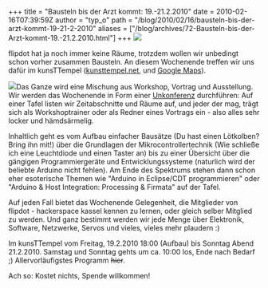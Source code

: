+++
title = "Bausteln bis der Arzt kommt: 19.-21.2.2010"
date = 2010-02-16T07:39:59Z
author = "typ_o"
path = "/blog/2010/02/16/bausteln-bis-der-arzt-kommt-19-21-2-2010"
aliases = ["/blog/archives/72-Bausteln-bis-der-Arzt-kommt-19.-21.2.2010.html"]
+++
[![](/media/00012_quadratisch.serendipityThumb.jpg)](/media/00012_quadratisch.jpg)

flipdot hat ja noch immer keine Räume, trotzdem wollen wir unbedingt schon
vorher zusammen Bausteln. An diesem Wochenende treffen wir uns dafür im
kunsTTempel ([kunsttempel.net](https://www.kunsttempel.net), und [Google
Maps](https://maps.google.com/maps?f=q&source=s_q&hl=de&geocode=&q=Friedrich-Ebert-Str.+177,+kassel&sll=37.0625,-95.677068&sspn=23.761683,55.810547&ie=UTF8&hq=&hnear=Friedrich-Ebert-Stra%C3%9Fe+177,+West+34119+Kassel,+Hessen,+Deutschland&ll=51.316089,9.460862&spn=0.00057,0.002725&t=h&z=19)).

[![](/media/blinkentube3_kl.serendipityThumb.jpg)](/media/blinkentube3_kl.jpg)Das
Ganze wird eine Mischung aus Workshop, Vortrag und Ausstellung. Wir
werden das Wochenende in Form einer
[Unkonferenz](https://de.wikipedia.org/wiki/BarCamp) durchführen: Auf
einer Tafel listen wir Zeitabschnitte und Räume auf, und jeder der mag,
trägt sich als Workshoptrainer oder als Redner eines Vortrags ein - also
alles sehr locker und hämdsärmelig.

Inhaltlich geht es vom Aufbau einfacher Bausätze (Du hast einen
Lötkolben? Bring ihn mit!) über die Grundlagen der
Mikrocontrollertechnik (Wie schließe ich eine Leuchtdiode und einen
Taster an) bis zu einer Übersicht über die gängigen Programmiergeräte
und Entwicklungssysteme (naturlich wird der beliebte Arduino nicht
fehlen). Am Ende des Spektrums stehen dann schon eher esoterische Themen
wie "Arduino in Eclipse/CDT programmieren" oder "Arduino & Host
Integration: Processing & Firmata" auf der Tafel.

Auf jeden Fall bietet das Wochenende Gelegenheit, die Mitglieder von
flipdot - hackerspace kassel kennen zu lernen, oder gleich selber
Mitglied zu werden. Und ganz bestimmt werden wir jede Menge über
Elektronik, Software, Netzwerke, Servos und vieles, vieles mehr plaudern
:)

Im kunsTTempel vom Freitag, 19.2.2010 18:00 (Aufbau) bis Sonntag Abend
21.2.2010. Samstag und Sonntag gehts um ca. 10:00 los, Ende nach Bedarf
;) Allervorläufigstes Programm ~~hier~~.

Ach so: Kostet nichts, Spende willkommen!

